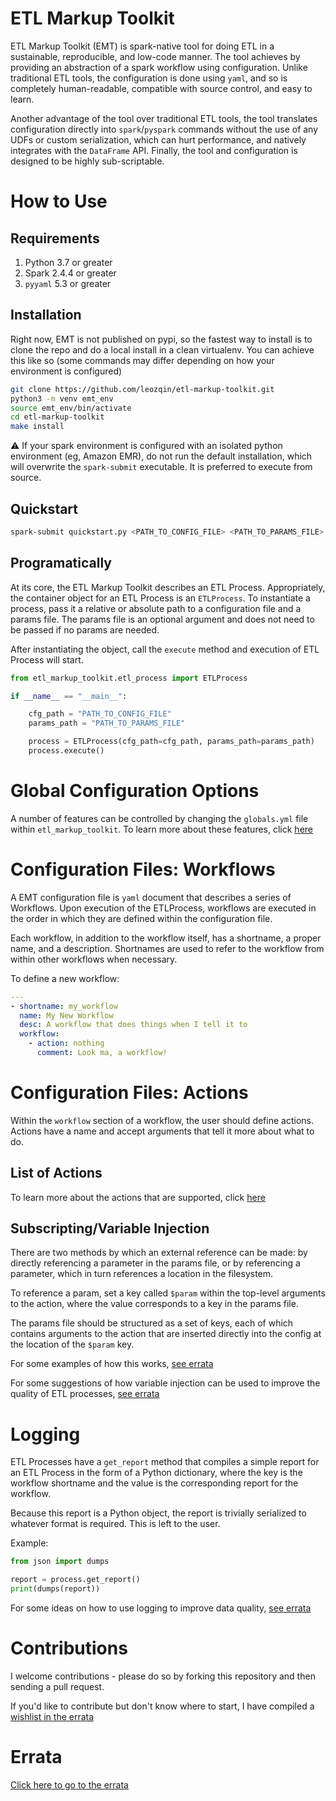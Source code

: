 # ETL Markup Toolkit
ETL Markup Toolkit (EMT) is spark-native tool for doing ETL in a sustainable, reproducible, and low-code manner. The tool achieves by providing an abstraction of a spark workflow using configuration. Unlike traditional ETL tools, the configuration is done using `yaml`, and so is completely human-readable, compatible with source control, and easy to learn.

Another advantage of the tool over traditional ETL tools, the tool translates configuration directly into `spark`/`pyspark` commands without the use of any UDFs or custom serialization, which can hurt performance, and natively integrates with the `DataFrame` API. Finally, the tool and configuration is designed to be highly sub-scriptable.

# How to Use
## Requirements
1. Python 3.7 or greater
2. Spark 2.4.4 or greater
3. `pyyaml` 5.3 or greater
## Installation
Right now, EMT is not published on pypi, so the fastest way to install is to clone the repo and do a local install in a clean virtualenv. You can achieve this like so (some commands may differ depending on how your environment is configured)

```bash
git clone https://github.com/leozqin/etl-markup-toolkit.git
python3 -m venv emt_env
source emt_env/bin/activate
cd etl-markup-toolkit
make install
```

:warning: If your spark environment is configured with an isolated python environment (eg, Amazon EMR), do not run the default installation, which will overwrite the `spark-submit` executable. It is preferred to execute from source.

## Quickstart
```bash
spark-submit quickstart.py <PATH_TO_CONFIG_FILE> <PATH_TO_PARAMS_FILE>
```

## Programatically
At its core, the ETL Markup Toolkit describes an ETL Process. Appropriately, the container object for an ETL Process is an `ETLProcess`. To instantiate a process, pass it a relative or absolute path to a configuration file and a params file. The params file is an optional argument and does not need to be passed if no params are needed.

After instantiating the object, call the `execute` method and execution of ETL Process will start.
```python
from etl_markup_toolkit.etl_process import ETLProcess

if __name__ == "__main__":

    cfg_path = "PATH_TO_CONFIG_FILE"
    params_path = "PATH_TO_PARAMS_FILE"

    process = ETLProcess(cfg_path=cfg_path, params_path=params_path)
    process.execute()
```

# Global Configuration Options
A number of features can be controlled by changing the `globals.yml` file within `etl_markup_toolkit`. To learn more about these features, click [here](docs/global_configs.md)

# Configuration Files: Workflows
A EMT configuration file is `yaml` document that describes a series of Workflows. Upon execution of the ETLProcess, workflows are executed in the order in which they are defined within the configuration file.

Each workflow, in addition to the workflow itself, has a shortname, a proper name, and a description. Shortnames are used to refer to the workflow from within other workflows when necessary.

To define a new workflow:

```yaml
---
- shortname: my_workflow
  name: My New Workflow
  desc: A workflow that does things when I tell it to
  workflow:
    - action: nothing
      comment: Look ma, a workflow!
```
# Configuration Files: Actions
Within the `workflow` section of a workflow, the user should define actions. Actions have a name and accept arguments that tell it more about what to do.

## List of Actions
To learn more about the actions that are supported, click [here](docs/actions.md)

## Subscripting/Variable Injection
There are two methods by which an external reference can be made: by directly referencing a parameter in the params file, or by referencing a parameter, which in turn references a location in the filesystem.

To reference a param, set a key called `$param` within the top-level arguments to the action, where the value corresponds to a key in the params file.

The params file should be structured as a set of keys, each of which contains arguments to the action that are inserted directly into the config at the location of the `$param` key.

For some examples of how this works, [see errata](docs/errata.md#examples-of-variable-injection)

For some suggestions of how variable injection can be used to improve the quality of ETL processes, [see errata](docs/errata.md#use-cases-for-references)

# Logging
ETL Processes have a `get_report` method that compiles a simple report for an ETL Process in the form of a Python dictionary, where the key is the workflow shortname and the value is the corresponding report for the workflow.

Because this report is a Python object, the report is trivially serialized to whatever format is required. This is left to the user.

Example:
```python
from json import dumps

report = process.get_report()
print(dumps(report))
```

For some ideas on how to use logging to improve data quality, [see errata](docs/errata.md#logging)

# Contributions
I welcome contributions - please do so by forking this repository and then sending a pull request.

If you'd like to contribute but don't know where to start, I have compiled a [wishlist in the errata](docs/errata.md#contribution-wishlist)

# Errata
[Click here to go to the errata](docs/errata.md)